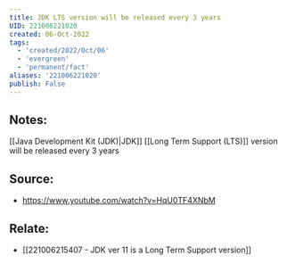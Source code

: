 ```yaml
---
title: JDK LTS version will be released every 3 years
UID: 221006221020
created: 06-Oct-2022
tags:
  - 'created/2022/Oct/06'
  - 'evergreen'
  - 'permanent/fact'
aliases: '221006221020'
publish: False
---
```

## Notes:
[[Java Development Kit (JDK)|JDK]] [[Long Term Support (LTS)]] version will be released every 3 years

## Source:
- https://www.youtube.com/watch?v=HqU0TF4XNbM

## Relate:
- [[221006215407 - JDK ver 11 is a Long Term Support version]]